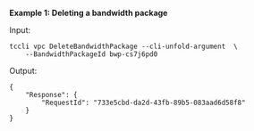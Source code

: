 **Example 1: Deleting a bandwidth package**



Input: 

```
tccli vpc DeleteBandwidthPackage --cli-unfold-argument  \
    --BandwidthPackageId bwp-cs7j6pd0
```

Output: 
```
{
    "Response": {
        "RequestId": "733e5cbd-da2d-43fb-89b5-083aad6d58f8"
    }
}
```

